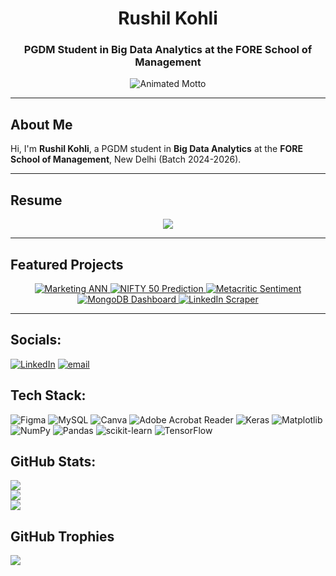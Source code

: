 <h1 align="center">
  <strong>Rushil Kohli</strong>
</h1>

<h3 align="center">
  PGDM Student in Big Data Analytics at the FORE School of Management
</h3>

<p align="center">
  <img src="https://readme-typing-svg.demolab.com?font=Fira+Code&size=24&pause=1000&color=00A9FF&center=true&vCenter=true&width=800&lines=TO+INFINITY+AND+BEYOND+!" alt="Animated Motto" />
</p>




---

## About Me

Hi, I'm **Rushil Kohli**, a PGDM student in **Big Data Analytics** at the **FORE School of Management**, New Delhi (Batch 2024-2026).

---

## Resume

<p align="center">
  <a href="https://drive.google.com/your-resume-link-here" target="_blank">
    <img src="https://img.shields.io/badge/View_Resume-on_Google_Drive-blue?style=for-the-badge&logo=googledrive&logoColor=white" />
  </a>
</p>

---

## Featured Projects

<p align="center">

  <a href="https://deep-learning-y9mzjiqycyib63ewyfwkgg.streamlit.app/" target="_blank">
    <img alt="Marketing ANN" src="https://img.shields.io/badge/Marketing%20ANN-Dashboard-blueviolet?style=for-the-badge&logo=streamlit&logoColor=white" />
  </a>

  <a href="https://github.com/Rushil-K/NIFTY50-LSTM" target="_blank">
    <img alt="NIFTY 50 Prediction" src="https://img.shields.io/badge/NIFTY50-LSTM%20Model-orange?style=for-the-badge&logo=python&logoColor=white" />
  </a>

  <a href="https://github.com/Rushil-K/Metacritic-Sentiment-Analysis" target="_blank">
    <img alt="Metacritic Sentiment" src="https://img.shields.io/badge/Metacritic%20Sentiment-RNN+Scraper-yellowgreen?style=for-the-badge&logo=beautifulsoup&logoColor=white" />
  </a>

  <a href="https://github.com/Rushil-K/MongoDB-Atlas-Charts-Dashboard" target="_blank">
    <img alt="MongoDB Dashboard" src="https://img.shields.io/badge/MongoDB%20Atlas-Movie%20Dashboard-forestgreen?style=for-the-badge&logo=mongodb&logoColor=white" />
  </a>

  <a href="https://github.com/Rushil-K/LinkedIn-Alumni-Scraper" target="_blank">
    <img alt="LinkedIn Scraper" src="https://img.shields.io/badge/LinkedIn%20Scraper-Alumni%20Network-lightblue?style=for-the-badge&logo=linkedin&logoColor=white" />
  </a>

</p>

---




## Socials:
[![LinkedIn](https://img.shields.io/badge/LinkedIn-%230077B5.svg?logo=linkedin&logoColor=white)](https://linkedin.com/in/rushilkohli14) [![email](https://img.shields.io/badge/Email-D14836?logo=gmail&logoColor=white)](mailto:055027@fsm.ac.in) 

## Tech Stack:
![Figma](https://img.shields.io/badge/figma-%23F24E1E.svg?style=flat-square&logo=figma&logoColor=white) ![MySQL](https://img.shields.io/badge/mysql-4479A1.svg?style=flat-square&logo=mysql&logoColor=white) ![Canva](https://img.shields.io/badge/Canva-%2300C4CC.svg?style=flat-square&logo=Canva&logoColor=white) ![Adobe Acrobat Reader](https://img.shields.io/badge/Adobe%20Acrobat%20Reader-EC1C24.svg?style=flat-square&logo=Adobe%20Acrobat%20Reader&logoColor=white) ![Keras](https://img.shields.io/badge/Keras-%23D00000.svg?style=flat-square&logo=Keras&logoColor=white) ![Matplotlib](https://img.shields.io/badge/Matplotlib-%23ffffff.svg?style=flat-square&logo=Matplotlib&logoColor=black) ![NumPy](https://img.shields.io/badge/numpy-%23013243.svg?style=flat-square&logo=numpy&logoColor=white) ![Pandas](https://img.shields.io/badge/pandas-%23150458.svg?style=flat-square&logo=pandas&logoColor=white) ![scikit-learn](https://img.shields.io/badge/scikit--learn-%23F7931E.svg?style=flat-square&logo=scikit-learn&logoColor=white) ![TensorFlow](https://img.shields.io/badge/TensorFlow-%23FF6F00.svg?style=flat-square&logo=TensorFlow&logoColor=white)

## GitHub Stats:
![](https://github-readme-stats.vercel.app/api?username=Rushil-K&theme=tokyonight&hide_border=false&include_all_commits=false&count_private=false)<br/>
![](https://nirzak-streak-stats.vercel.app/?user=Rushil-K&theme=tokyonight&hide_border=false)<br/>
![](https://github-readme-stats.vercel.app/api/top-langs/?username=Rushil-K&theme=tokyonight&hide_border=false&include_all_commits=false&count_private=false&layout=compact)

## GitHub Trophies
![](https://github-profile-trophy.vercel.app/?username=Rushil-K&theme=radical&no-frame=true&no-bg=false&margin-w=4)
